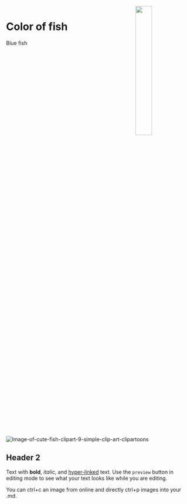 <img align=right src="https://github.com/NSAWTraining/GithubProjectManagement/blob/main/sandbox/DRAFT_NSAWlogo_v2.png" width=30% height=30%>

# Color of fish

Blue fish 

![Image-of-cute-fish-clipart-9-simple-clip-art-clipartoons](https://user-images.githubusercontent.com/122575015/236910133-5b36130e-098e-4e5f-aa19-6b4b8355f4ee.png)

## Header 2

Text with **bold**, _italic_, and [hyper-linked](https://ww2.amstat.org/meetings/wsds/2022/index.cfm) text. Use the `preview` button in editing mode to see what your text looks like while you are editing. 

You can ctrl+c an image from online and directly ctrl+p images into your .md. 
